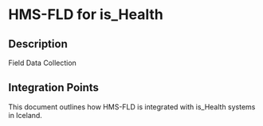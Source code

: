 # HMS-FLD for is_Health

## Description

Field Data Collection

## Integration Points

This document outlines how HMS-FLD is integrated with is_Health systems in Iceland.
